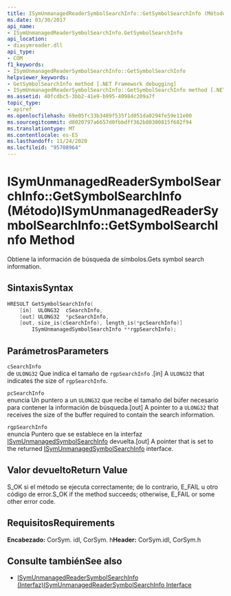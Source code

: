 ```yaml
---
title: ISymUnmanagedReaderSymbolSearchInfo::GetSymbolSearchInfo (Método)
ms.date: 03/30/2017
api_name:
- ISymUnmanagedReaderSymbolSearchInfo.GetSymbolSearchInfo
api_location:
- diasymreader.dll
api_type:
- COM
f1_keywords:
- ISymUnmanagedReaderSymbolSearchInfo::GetSymbolSearchInfo
helpviewer_keywords:
- GetSymbolSearchInfo method [.NET Framework debugging]
- ISymUnmanagedReaderSymbolSearchInfo::GetSymbolSearchInfo method [.NET Framework debugging]
ms.assetid: 40fcdbc5-3bb2-41e9-b995-40984c209a7f
topic_type:
- apiref
ms.openlocfilehash: 69e05fc33b3489f535f1d051da0294fe59e11e00
ms.sourcegitcommit: d8020797a6657d0fbbdff362b80300815f682f94
ms.translationtype: MT
ms.contentlocale: es-ES
ms.lasthandoff: 11/24/2020
ms.locfileid: "95708964"
---
```

# <a name="isymunmanagedreadersymbolsearchinfogetsymbolsearchinfo-method"></a><span data-ttu-id="e9d86-102">ISymUnmanagedReaderSymbolSearchInfo::GetSymbolSearchInfo (Método)</span><span class="sxs-lookup"><span data-stu-id="e9d86-102">ISymUnmanagedReaderSymbolSearchInfo::GetSymbolSearchInfo Method</span></span>

<span data-ttu-id="e9d86-103">Obtiene la información de búsqueda de símbolos.</span><span class="sxs-lookup"><span data-stu-id="e9d86-103">Gets symbol search information.</span></span>  
  
## <a name="syntax"></a><span data-ttu-id="e9d86-104">Sintaxis</span><span class="sxs-lookup"><span data-stu-id="e9d86-104">Syntax</span></span>  
  
```cpp  
HRESULT GetSymbolSearchInfo(  
    [in]  ULONG32  cSearchInfo,  
    [out] ULONG32  *pcSearchInfo,  
    [out, size_is(cSearchInfo), length_is(*pcSearchInfo)]  
        ISymUnmanagedSymbolSearchInfo **rgpSearchInfo);  
```  
  
## <a name="parameters"></a><span data-ttu-id="e9d86-105">Parámetros</span><span class="sxs-lookup"><span data-stu-id="e9d86-105">Parameters</span></span>  

 `cSearchInfo`  
 <span data-ttu-id="e9d86-106">de `ULONG32` Que indica el tamaño de `rgpSearchInfo` .</span><span class="sxs-lookup"><span data-stu-id="e9d86-106">[in] A `ULONG32` that indicates the size of `rgpSearchInfo`.</span></span>  
  
 `pcSearchInfo`  
 <span data-ttu-id="e9d86-107">enuncia Un puntero a un `ULONG32` que recibe el tamaño del búfer necesario para contener la información de búsqueda.</span><span class="sxs-lookup"><span data-stu-id="e9d86-107">[out] A pointer to a `ULONG32` that receives the size of the buffer required to contain the search information.</span></span>  
  
 `rgpSearchInfo`  
 <span data-ttu-id="e9d86-108">enuncia Puntero que se establece en la interfaz [ISymUnmanagedSymbolSearchInfo](isymunmanagedsymbolsearchinfo-interface.md) devuelta.</span><span class="sxs-lookup"><span data-stu-id="e9d86-108">[out] A pointer that is set to the returned [ISymUnmanagedSymbolSearchInfo](isymunmanagedsymbolsearchinfo-interface.md) interface.</span></span>  
  
## <a name="return-value"></a><span data-ttu-id="e9d86-109">Valor devuelto</span><span class="sxs-lookup"><span data-stu-id="e9d86-109">Return Value</span></span>  

 <span data-ttu-id="e9d86-110">S_OK si el método se ejecuta correctamente; de lo contrario, E_FAIL u otro código de error.</span><span class="sxs-lookup"><span data-stu-id="e9d86-110">S_OK if the method succeeds; otherwise, E_FAIL or some other error code.</span></span>  
  
## <a name="requirements"></a><span data-ttu-id="e9d86-111">Requisitos</span><span class="sxs-lookup"><span data-stu-id="e9d86-111">Requirements</span></span>  

 <span data-ttu-id="e9d86-112">**Encabezado:** CorSym. idl, CorSym. h</span><span class="sxs-lookup"><span data-stu-id="e9d86-112">**Header:** CorSym.idl, CorSym.h</span></span>  
  
## <a name="see-also"></a><span data-ttu-id="e9d86-113">Consulte también</span><span class="sxs-lookup"><span data-stu-id="e9d86-113">See also</span></span>

- [<span data-ttu-id="e9d86-114">ISymUnmanagedReaderSymbolSearchInfo (Interfaz)</span><span class="sxs-lookup"><span data-stu-id="e9d86-114">ISymUnmanagedReaderSymbolSearchInfo Interface</span></span>](isymunmanagedreadersymbolsearchinfo-interface.md)
